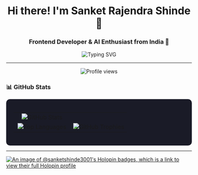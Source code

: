 <h1 align="center">Hi there! I'm Sanket Rajendra Shinde 👋</h1>
<h3 align="center">Frontend Developer & AI Enthusiast from India 🚀</h3>

<p align="center">
  <img src="https://readme-typing-svg.demolab.com?font=Fira+Code&pause=1000&color=2D9596&random=false&width=435&lines=Frontend+Development;Generative+AI;Backend+Development;UI%2FUX+Design;Creative+Solutions" alt="Typing SVG"/>
</p>

---
<p align="center">
  <img src="https://komarev.com/ghpvc/?username=sanketshinde3001&label=Profile%20views&color=0e75b6&style=flat" alt="Profile views"/>
</p>

### 📊 GitHub Stats

<div align="center" style="background-color: #1a1b27; padding: 20px; border-radius: 10px;">
  <table style="background-color: #1a1b27;">
    <tr>
      <td width="50%" align="center">
        <img src="https://github-readme-stats.vercel.app/api?username=sanketshinde3001&show_icons=true&theme=tokyonight&hide_border=true&bg_color=1a1b27" alt="GitHub Stats" />
      </td>
<!--       <td width="50%" align="center">
        <img src="https://github-readme-streak-stats.herokuapp.com/?user=sanketshinde3001&theme=tokyonight&hide_border=true&background=1a1b27" alt="GitHub Streak"/>
      </td> -->
    </tr>
    <tr>
      <td width="50%" align="center">
        <img src="https://github-readme-stats.vercel.app/api/top-langs/?username=sanketshinde3001&layout=compact&theme=tokyonight&hide_border=true&bg_color=1a1b27&card_width=400" alt="Top Languages"/>
      </td>
      <td width="50%" align="center">
        <img src="https://github-profile-trophy.vercel.app/?username=sanketshinde3001&rank=-C,-?&theme=tokyonight&column=3&margin-w=15&margin-h=15&no-frame=true&no-bg=true" alt="GitHub Trophies"/>
      </td>
    </tr>
  </table>
</div>


---



[![An image of @sanketshinde3001's Holopin badges, which is a link to view their full Holopin profile](https://holopin.me/sanketshinde3001)](https://holopin.io/@sanketshinde3001)
